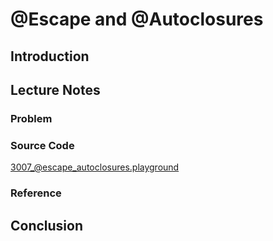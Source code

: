 # @Escape and @Autoclosures

## Introduction

## Lecture Notes

### Problem

### Source Code
[3007_@escape_autoclosures.playground]


[3007_@escape_autoclosures.playground]: https://www.dropbox.com/sh/ofm8r6po9a3l88o/AABBDTeMyuyO16aUvUcWRRrka?dl=0


### Reference

## Conclusion

